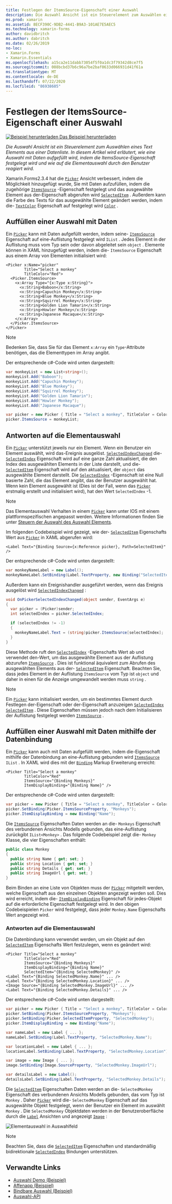 ```yaml
---
title: Festlegen der ItemsSource-Eigenschaft einer Auswahl
description: Die Auswahl Ansicht ist ein Steuerelement zum Auswählen eines Text Elements aus einer Datenliste. In diesem Artikel wird erläutert, wie eine Auswahl mit Daten aufgefüllt wird, indem die ItemsSource-Eigenschaft festgelegt wird und wie auf die Elementauswahl durch den Benutzer reagiert wird.
ms.prod: xamarin
ms.assetid: 8ECF390C-9DB2-4441-B9A3-101AE7E5AEC5
ms.technology: xamarin-forms
author: davidbritch
ms.author: dabritch
ms.date: 02/26/2019
no-loc:
- Xamarin.Forms
- Xamarin.Essentials
ms.openlocfilehash: a15ca2e11dabb73054f5f0a1dc3f79342d8ce7f5
ms.sourcegitcommit: 008bcbd37b6c96a7be2baf0633d066931d41f61a
ms.translationtype: MT
ms.contentlocale: de-DE
ms.lasthandoff: 07/22/2020
ms.locfileid: "86938605"
---
```

# <a name="setting-a-pickers-itemssource-property"></a>Festlegen der ItemsSource-Eigenschaft einer Auswahl

[![Beispiel herunterladen](~/media/shared/download.png) Das Beispiel herunterladen](https://docs.microsoft.com/samples/xamarin/xamarin-forms-samples/userinterface-monkeyapppicker)

_Die Auswahl Ansicht ist ein Steuerelement zum Auswählen eines Text Elements aus einer Datenliste. In diesem Artikel wird erläutert, wie eine Auswahl mit Daten aufgefüllt wird, indem die ItemsSource-Eigenschaft festgelegt wird und wie auf die Elementauswahl durch den Benutzer reagiert wird._

Xamarin.Forms2.3.4 hat die [`Picker`](xref:Xamarin.Forms.Picker) Ansicht verbessert, indem die Möglichkeit hinzugefügt wurde, Sie mit Daten aufzufüllen, indem die zugehörige [`ItemsSource`](xref:Xamarin.Forms.Picker.ItemsSource) -Eigenschaft festgelegt und das ausgewählte Element aus der-Eigenschaft abgerufen wird [`SelectedItem`](xref:Xamarin.Forms.Picker.SelectedItem) . Außerdem kann die Farbe des Texts für das ausgewählte Element geändert werden, indem die- [`TextColor`](xref:Xamarin.Forms.Picker.TextColor) Eigenschaft auf festgelegt wird [`Color`](xref:Xamarin.Forms.Color) .

## <a name="populating-a-picker-with-data"></a>Auffüllen einer Auswahl mit Daten

Ein [`Picker`](xref:Xamarin.Forms.Picker) kann mit Daten aufgefüllt werden, indem seine- [`ItemsSource`](xref:Xamarin.Forms.Picker.ItemsSource) Eigenschaft auf eine-Auflistung festgelegt wird `IList` . Jedes Element in der Auflistung muss vom Typ sein oder davon abgeleitet sein `object` . Elemente können in XAML hinzugefügt werden, indem die- `ItemsSource` Eigenschaft aus einem Array von Elementen initialisiert wird:

```xaml
<Picker x:Name="picker"
        Title="Select a monkey"
        TitleColor="Red">
  <Picker.ItemsSource>
    <x:Array Type="{x:Type x:String}">
      <x:String>Baboon</x:String>
      <x:String>Capuchin Monkey</x:String>
      <x:String>Blue Monkey</x:String>
      <x:String>Squirrel Monkey</x:String>
      <x:String>Golden Lion Tamarin</x:String>
      <x:String>Howler Monkey</x:String>
      <x:String>Japanese Macaque</x:String>
    </x:Array>
  </Picker.ItemsSource>
</Picker>
```

> [!NOTE]
> Bedenken Sie, dass Sie für das Element `x:Array` ein `Type`-Attribute benötigen, das die Elementtypen im Array angibt.

Der entsprechende c#-Code wird unten dargestellt:

```csharp
var monkeyList = new List<string>();
monkeyList.Add("Baboon");
monkeyList.Add("Capuchin Monkey");
monkeyList.Add("Blue Monkey");
monkeyList.Add("Squirrel Monkey");
monkeyList.Add("Golden Lion Tamarin");
monkeyList.Add("Howler Monkey");
monkeyList.Add("Japanese Macaque");

var picker = new Picker { Title = "Select a monkey", TitleColor = Color.Red };
picker.ItemsSource = monkeyList;
```

## <a name="responding-to-item-selection"></a>Antworten auf die Elementauswahl

Ein [`Picker`](xref:Xamarin.Forms.Picker) unterstützt jeweils nur ein Element. Wenn ein Benutzer ein Element auswählt, wird das-Ereignis ausgelöst. [`SelectedIndexChanged`](xref:Xamarin.Forms.Picker.SelectedIndexChanged) die- [`SelectedIndex`](xref:Xamarin.Forms.Picker.SelectedIndex) Eigenschaft wird auf eine ganze Zahl aktualisiert, die den Index des ausgewählten Elements in der Liste darstellt, und die- [`SelectedItem`](xref:Xamarin.Forms.Picker.SelectedItem) Eigenschaft wird auf den aktualisiert, der `object` das ausgewählte Element darstellt. Die [`SelectedIndex`](xref:Xamarin.Forms.Picker.SelectedIndex) -Eigenschaft ist eine Null basierte Zahl, die das Element angibt, das der Benutzer ausgewählt hat. Wenn kein Element ausgewählt ist (Dies ist der Fall, wenn das [`Picker`](xref:Xamarin.Forms.Picker) erstmalig erstellt und initialisiert wird), hat den Wert `SelectedIndex` -1.

> [!NOTE]
> Das Elementauswahl Verhalten in einem [`Picker`](xref:Xamarin.Forms.Picker) kann unter IOS mit einem plattformspezifischen angepasst werden. Weitere Informationen finden Sie unter [Steuern der Auswahl des Auswahl Elements](~/xamarin-forms/platform/ios/picker-selection.md).

Im folgenden Codebeispiel wird gezeigt, wie der- [`SelectedItem`](xref:Xamarin.Forms.Picker.SelectedItem) Eigenschafts Wert aus [`Picker`](xref:Xamarin.Forms.Picker) in XAML abgerufen wird:

```xaml
<Label Text="{Binding Source={x:Reference picker}, Path=SelectedItem}" />
```

Der entsprechende c#-Code wird unten dargestellt:

```csharp
var monkeyNameLabel = new Label();
monkeyNameLabel.SetBinding(Label.TextProperty, new Binding("SelectedItem", source: picker));
```

Außerdem kann ein Ereignishandler ausgeführt werden, wenn das Ereignis ausgelöst wird [`SelectedIndexChanged`](xref:Xamarin.Forms.Picker.SelectedIndexChanged) :

```csharp
void OnPickerSelectedIndexChanged(object sender, EventArgs e)
{
  var picker = (Picker)sender;
  int selectedIndex = picker.SelectedIndex;

  if (selectedIndex != -1)
  {
    monkeyNameLabel.Text = (string)picker.ItemsSource[selectedIndex];
  }
}
```

Diese Methode ruft den [`SelectedIndex`](xref:Xamarin.Forms.Picker.SelectedIndex) -Eigenschafts Wert ab und verwendet den-Wert, um das ausgewählte Element aus der Auflistung abzurufen [`ItemsSource`](xref:Xamarin.Forms.Picker.ItemsSource) . Dies ist funktional äquivalent zum Abrufen des ausgewählten Elements aus der- [`SelectedItem`](xref:Xamarin.Forms.Picker.SelectedItem) Eigenschaft. Beachten Sie, dass jedes Element in der Auflistung `ItemsSource` vom Typ ist `object` und daher in einen für die Anzeige umgewandelt werden muss `string` .

> [!NOTE]
> Ein [`Picker`](xref:Xamarin.Forms.Picker) kann initialisiert werden, um ein bestimmtes Element durch Festlegen der-Eigenschaft oder der-Eigenschaft anzuzeigen [`SelectedIndex`](xref:Xamarin.Forms.Picker.SelectedIndex) [`SelectedItem`](xref:Xamarin.Forms.Picker.SelectedItem) . Diese Eigenschaften müssen jedoch nach dem Initialisieren der Auflistung festgelegt werden [`ItemsSource`](xref:Xamarin.Forms.Picker.ItemsSource) .

## <a name="populating-a-picker-with-data-using-data-binding"></a>Auffüllen einer Auswahl mit Daten mithilfe der Datenbindung

Ein [`Picker`](xref:Xamarin.Forms.Picker) kann auch mit Daten aufgefüllt werden, indem die-Eigenschaft mithilfe der Datenbindung an eine-Auflistung gebunden wird [`ItemsSource`](xref:Xamarin.Forms.Picker.ItemsSource) `IList` . In XAML wird dies mit der [`Binding`](xref:Xamarin.Forms.Xaml.BindingExtension) Markup Erweiterung erreicht:

```xaml
<Picker Title="Select a monkey"
        TitleColor="Red"
        ItemsSource="{Binding Monkeys}"
        ItemDisplayBinding="{Binding Name}" />
```

Der entsprechende c#-Code wird unten dargestellt:

```csharp
var picker = new Picker { Title = "Select a monkey", TitleColor = Color.Red };
picker.SetBinding(Picker.ItemsSourceProperty, "Monkeys");
picker.ItemDisplayBinding = new Binding("Name");
```

Die [`ItemsSource`](xref:Xamarin.Forms.Picker.ItemsSource) Eigenschaften Daten werden an die- `Monkeys` Eigenschaft des verbundenen Ansichts Modells gebunden, das eine-Auflistung zurückgibt `IList<Monkey>` . Das folgende Codebeispiel zeigt die- `Monkey` Klasse, die vier Eigenschaften enthält:

```csharp
public class Monkey
{
  public string Name { get; set; }
  public string Location { get; set; }
  public string Details { get; set; }
  public string ImageUrl { get; set; }
}
```

Beim Binden an eine Liste von Objekten muss der [`Picker`](xref:Xamarin.Forms.Picker) mitgeteilt werden, welche Eigenschaft aus den einzelnen Objekten angezeigt werden soll. Dies wird erreicht, indem die- [`ItemDisplayBinding`](xref:Xamarin.Forms.Picker.ItemDisplayBinding) Eigenschaft für jedes-Objekt auf die erforderliche Eigenschaft festgelegt wird. In den obigen Codebeispielen `Picker` wird festgelegt, dass jeder `Monkey.Name` Eigenschafts Wert angezeigt wird.

### <a name="responding-to-item-selection"></a>Antworten auf die Elementauswahl

Die Datenbindung kann verwendet werden, um ein Objekt auf den [`SelectedItem`](xref:Xamarin.Forms.Picker.SelectedItem) Eigenschafts Wert festzulegen, wenn es geändert wird:

```xaml
<Picker Title="Select a monkey"
        TitleColor="Red"
        ItemsSource="{Binding Monkeys}"
        ItemDisplayBinding="{Binding Name}"
        SelectedItem="{Binding SelectedMonkey}" />
<Label Text="{Binding SelectedMonkey.Name}" ... />
<Label Text="{Binding SelectedMonkey.Location}" ... />
<Image Source="{Binding SelectedMonkey.ImageUrl}" ... />
<Label Text="{Binding SelectedMonkey.Details}" ... />
```

Der entsprechende c#-Code wird unten dargestellt:

```csharp
var picker = new Picker { Title = "Select a monkey", TitleColor = Color.Red };
picker.SetBinding(Picker.ItemsSourceProperty, "Monkeys");
picker.SetBinding(Picker.SelectedItemProperty, "SelectedMonkey");
picker.ItemDisplayBinding = new Binding("Name");

var nameLabel = new Label { ... };
nameLabel.SetBinding(Label.TextProperty, "SelectedMonkey.Name");

var locationLabel = new Label { ... };
locationLabel.SetBinding(Label.TextProperty, "SelectedMonkey.Location");

var image = new Image { ... };
image.SetBinding(Image.SourceProperty, "SelectedMonkey.ImageUrl");

var detailsLabel = new Label();
detailsLabel.SetBinding(Label.TextProperty, "SelectedMonkey.Details");
```

Die [`SelectedItem`](xref:Xamarin.Forms.Picker.SelectedItem) Eigenschaften Daten werden an die- `SelectedMonkey` Eigenschaft des verbundenen Ansichts Modells gebunden, das vom Typ ist `Monkey` . Daher [`Picker`](xref:Xamarin.Forms.Picker) wird die- `SelectedMonkey` Eigenschaft auf das ausgewählte Objekt festgelegt, wenn der Benutzer ein Element im auswählt `Monkey` . Die `SelectedMonkey` Objektdaten werden in der Benutzeroberfläche durch die [`Label`](xref:Xamarin.Forms.Label) Ansichten und angezeigt [`Image`](xref:Xamarin.Forms.Image) :

![Elementauswahl in Auswahlfeld](populating-itemssource-images/monkeys.png)

> [!NOTE]
> Beachten Sie, dass die [`SelectedItem`](xref:Xamarin.Forms.Picker.SelectedItem) Eigenschaften und standardmäßig bidirektionale [`SelectedIndex`](xref:Xamarin.Forms.Picker.SelectedIndex) Bindungen unterstützen.

## <a name="related-links"></a>Verwandte Links

- [Auswahl Demo (Beispiel)](https://docs.microsoft.com/samples/xamarin/xamarin-forms-samples/userinterface-pickerdemo)
- [Affenapp (Beispiel)](https://docs.microsoft.com/samples/xamarin/xamarin-forms-samples/userinterface-monkeyapppicker)
- [Bindbare Auswahl (Beispiel)](https://docs.microsoft.com/samples/xamarin/xamarin-forms-samples/userinterface-bindablepicker)
- [Auswahl-API](xref:Xamarin.Forms.Picker)
